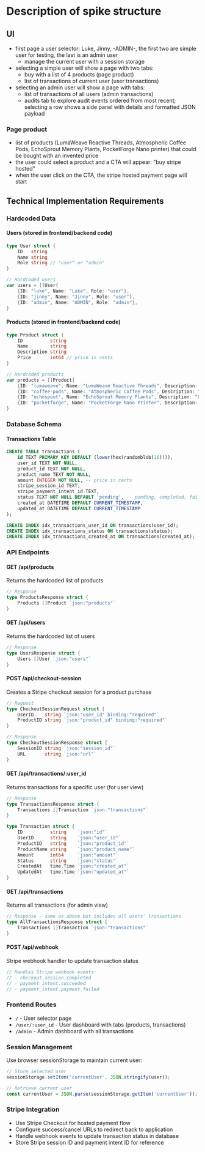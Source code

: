 # Description of spike structure 

## UI
- first page a user selector: Luke, Jinny, -ADMIN-, the first two are simple user for testing, the last is an admin user
  - manage the current user with a session storage
- selecting a simple user will show a page with two tabs:
  - buy with a list of 4 products (page product)
  - list of transactions of current user (user transactions)
- selecting an admin user will show a page with tabs:
  - list of transactions of all users (admin transactions)
  - audits tab to explore audit events ordered from most recent; selecting a row shows a side panel with details and formatted JSON payload

### Page product
- list of products (LumaWeave Reactive Threads, Atmospheric Coffee Pods, EchoSprout Memory Plants, PocketForge Nano printer) that could be bought with an invented price
- the user could select a product and a CTA will appear: "buy stripe hosted"
- when the user click on the CTA, the stripe hosted payment page will start

## Technical Implementation Requirements

### Hardcoded Data

#### Users (stored in frontend/backend code)
```go
type User struct {
    ID   string
    Name string
    Role string // "user" or "admin"
}

// Hardcoded users
var users = []User{
    {ID: "luke", Name: "Luke", Role: "user"},
    {ID: "jinny", Name: "Jinny", Role: "user"},
    {ID: "admin", Name: "ADMIN", Role: "admin"},
}
```

#### Products (stored in frontend/backend code)
```go
type Product struct {
    ID          string
    Name        string
    Description string
    Price       int64 // price in cents
}

// Hardcoded products
var products = []Product{
    {ID: "lumaweave", Name: "LumaWeave Reactive Threads", Description: "Smart textile technology", Price: 4999}, // $49.99
    {ID: "coffee-pods", Name: "Atmospheric Coffee Pods", Description: "Premium coffee experience", Price: 2999}, // $29.99
    {ID: "echospout", Name: "EchoSprout Memory Plants", Description: "Living memory storage", Price: 8999}, // $89.99
    {ID: "pocketforge", Name: "PocketForge Nano Printer", Description: "Miniature 3D printing", Price: 19999}, // $199.99
}
```

### Database Schema

#### Transactions Table
```sql
CREATE TABLE transactions (
    id TEXT PRIMARY KEY DEFAULT (lower(hex(randomblob(16)))),
    user_id TEXT NOT NULL,
    product_id TEXT NOT NULL,
    product_name TEXT NOT NULL,
    amount INTEGER NOT NULL, -- price in cents
    stripe_session_id TEXT,
    stripe_payment_intent_id TEXT,
    status TEXT NOT NULL DEFAULT 'pending', -- pending, completed, failed, cancelled
    created_at DATETIME DEFAULT CURRENT_TIMESTAMP,
    updated_at DATETIME DEFAULT CURRENT_TIMESTAMP
);

CREATE INDEX idx_transactions_user_id ON transactions(user_id);
CREATE INDEX idx_transactions_status ON transactions(status);
CREATE INDEX idx_transactions_created_at ON transactions(created_at);
```

### API Endpoints

#### GET /api/products
Returns the hardcoded list of products
```go
// Response
type ProductsResponse struct {
    Products []Product `json:"products"`
}
```

#### GET /api/users  
Returns the hardcoded list of users
```go
// Response
type UsersResponse struct {
    Users []User `json:"users"`
}
```

#### POST /api/checkout-session
Creates a Stripe checkout session for a product purchase
```go
// Request
type CheckoutSessionRequest struct {
    UserID    string `json:"user_id" binding:"required"`
    ProductID string `json:"product_id" binding:"required"`
}

// Response  
type CheckoutSessionResponse struct {
    SessionID string `json:"session_id"`
    URL       string `json:"url"`
}
```

#### GET /api/transactions/:user_id
Returns transactions for a specific user (for user view)
```go
// Response
type TransactionsResponse struct {
    Transactions []Transaction `json:"transactions"`
}

type Transaction struct {
    ID          string    `json:"id"`
    UserID      string    `json:"user_id"`
    ProductID   string    `json:"product_id"`
    ProductName string    `json:"product_name"`
    Amount      int64     `json:"amount"`
    Status      string    `json:"status"`
    CreatedAt   time.Time `json:"created_at"`
    UpdatedAt   time.Time `json:"updated_at"`
}
```

#### GET /api/transactions
Returns all transactions (for admin view)
```go
// Response - same as above but includes all users' transactions
type AllTransactionsResponse struct {
    Transactions []Transaction `json:"transactions"`
}
```

#### POST /api/webhook
Stripe webhook handler to update transaction status
```go
// Handles Stripe webhook events:
// - checkout.session.completed
// - payment_intent.succeeded
// - payment_intent.payment_failed
```

### Frontend Routes

- `/` - User selector page
- `/user/:user_id` - User dashboard with tabs (products, transactions)  
- `/admin` - Admin dashboard with all transactions

### Session Management

Use browser sessionStorage to maintain current user:
```javascript
// Store selected user
sessionStorage.setItem('currentUser', JSON.stringify(user));

// Retrieve current user
const currentUser = JSON.parse(sessionStorage.getItem('currentUser'));
```

### Stripe Integration

- Use Stripe Checkout for hosted payment flow
- Configure success/cancel URLs to redirect back to application
- Handle webhook events to update transaction status in database
- Store Stripe session ID and payment intent ID for reference 

